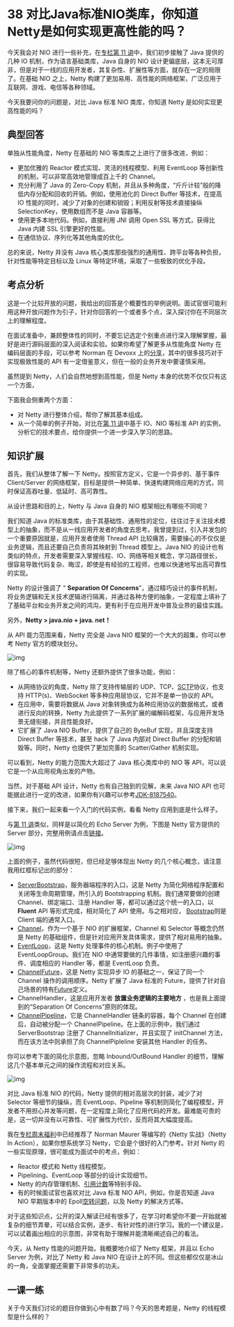 # 38 对比Java标准NIO类库，你知道Netty是如何实现更高性能的吗？

今天我会对 NIO 进行一些补充，在[专栏第 11 讲](http://time.geekbang.org/column/article/8369)中，我们初步接触了 Java 提供的几种 IO 机制，作为语言基础类库，Java 自身的 NIO 设计更偏底层，这本无可厚非，但是对于一线的应用开发者，其复杂性、扩展性等方面，就存在一定的局限了。在基础 NIO 之上，Netty 构建了更加易用、高性能的网络框架，广泛应用于互联网、游戏、电信等各种领域。

今天我要问你的问题是，对比 Java 标准 NIO 类库，你知道 Netty 是如何实现更高性能的吗？

## 典型回答

单独从性能角度，Netty 在基础的 NIO 等类库之上进行了很多改进，例如：

- 更加优雅的 Reactor 模式实现、灵活的线程模型、利用 EventLoop 等创新性的机制，可以非常高效地管理成百上千的 Channel。
- 充分利用了 Java 的 Zero-Copy 机制，并且从多种角度，“斤斤计较”般的降低内存分配和回收的开销。例如，使用池化的 Direct Buffer 等技术，在提高 IO 性能的同时，减少了对象的创建和销毁；利用反射等技术直接操纵 SelectionKey，使用数组而不是 Java 容器等。
- 使用更多本地代码。例如，直接利用 JNI 调用 Open SSL 等方式，获得比 Java 内建 SSL 引擎更好的性能。
- 在通信协议、序列化等其他角度的优化。

总的来说，Netty 并没有 Java 核心类库那些强烈的通用性、跨平台等各种负担，针对性能等特定目标以及 Linux 等特定环境，采取了一些极致的优化手段。

## 考点分析

这是一个比较开放的问题，我给出的回答是个概要性的举例说明。面试官很可能利用这种开放问题作为引子，针对你回答的一个或者多个点，深入探讨你在不同层次上的理解程度。

在面试准备中，兼顾整体性的同时，不要忘记选定个别重点进行深入理解掌握，最好是进行源码层面的深入阅读和实验。如果你希望了解更多从性能角度 Netty 在编码层面的手段，可以参考 Norman 在 Devoxx 上的[分享](https://speakerdeck.com/normanmaurer/writing-highly-performant-network-frameworks-on-the-jvm-a-love-hate-relationship)，其中的很多技巧对于实现极致性能的 API 有一定借鉴意义，但在一般的业务开发中要谨慎采用。

虽然提到 Netty，人们会自然地想到高性能，但是 Netty 本身的优势不仅仅只有这一个方面，

下面我会侧重两个方面：

- 对 Netty 进行整体介绍，帮你了解其基本组成。
- 从一个简单的例子开始，对比在[第 11 讲](http://time.geekbang.org/column/article/8369)中基于 IO、NIO 等标准 API 的实例，分析它的技术要点，给你提供一个进一步深入学习的思路。

## 知识扩展

首先，我们从整体了解一下 Netty。按照官方定义，它是一个异步的、基于事件 Client/Server 的网络框架，目标是提供一种简单、快速构建网络应用的方式，同时保证高吞吐量、低延时、高可靠性。

从设计思路和目的上，Netty 与 Java 自身的 NIO 框架相比有哪些不同呢？

我们知道 Java 的标准类库，由于其基础性、通用性的定位，往往过于关注技术模型上的抽象，而不是从一线应用开发者的角度去思考。我曾提到过，引入并发包的一个重要原因就是，应用开发者使用 Thread API 比较痛苦，需要操心的不仅仅是业务逻辑，而且还要自己负责将其映射到 Thread 模型上。Java NIO 的设计也有类似的特点，开发者需要深入掌握线程、IO、网络等相关概念，学习路径很长，很容易导致代码复杂、晦涩，即使是有经验的工程师，也难以快速地写出高可靠性的实现。

Netty 的设计强调了 “  **Separation Of Concerns**”，通过精巧设计的事件机制，将业务逻辑和无关技术逻辑进行隔离，并通过各种方便的抽象，一定程度上填补了了基础平台和业务开发之间的鸿沟，更有利于在应用开发中普及业界的最佳实践。

另外，**Netty > java.nio + java. net！**

从 API 能力范围来看，Netty 完全是 Java NIO 框架的一个大大的超集，你可以参考 Netty 官方的模块划分。

![img](assets/f5de2483afd924b90ea09b656f4fced8.png)

除了核心的事件机制等，Netty 还额外提供了很多功能，例如：

- 从网络协议的角度，Netty 除了支持传输层的 UDP、TCP、[SCTP](https://en.wikipedia.org/wiki/Stream_Control_Transmission_Protocol)协议，也支持 HTTP(s)、WebSocket 等多种应用层协议，它并不是单一协议的 API。
- 在应用中，需要将数据从 Java 对象转换成为各种应用协议的数据格式，或者进行反向的转换，Netty 为此提供了一系列扩展的编解码框架，与应用开发场景无缝衔接，并且性能良好。
- 它扩展了 Java NIO Buffer，提供了自己的 ByteBuf 实现，并且深度支持 Direct Buffer 等技术，甚至 hack 了 Java 内部对 Direct Buffer 的分配和销毁等。同时，Netty 也提供了更加完善的 Scatter/Gather 机制实现。

可以看到，Netty 的能力范围大大超过了 Java 核心类库中的 NIO 等 API，可以说它是一个从应用视角出发的产物。

当然，对于基础 API 设计，Netty 也有自己独到的见解，未来 Java NIO API 也可能据此进行一定的改进，如果你有兴趣可以参考[JDK-8187540](https://bugs.openjdk.java.net/browse/JDK-8187540)。

接下来，我们一起来看一个入门的代码实例，看看 Netty 应用到底是什么样子。

与[第 11 讲](http://time.geekbang.org/column/article/8369)类似，同样是以简化的 Echo Server 为例，下图是 Netty 官方提供的 Server 部分，完整用例请点击[链接](http://netty.io/4.1/xref/io/netty/example/echo/package-summary.html)。

![img](assets/97f1f65e7277681a9e6da818832c8342.png)

上面的例子，虽然代码很短，但已经足够体现出 Netty 的几个核心概念，请注意我用红框标记出的部分：

- [ServerBootstrap](https://github.com/netty/netty/blob/2c13f71c733c5778cd359c9148f50e63d1878f7f/transport/src/main/java/io/netty/bootstrap/ServerBootstrap.java)，服务器端程序的入口，这是 Netty 为简化网络程序配置和关闭等生命周期管理，所引入的 Bootstrapping 机制。我们通常要做的创建 Channel、绑定端口、注册 Handler 等，都可以通过这个统一的入口，以  **Fluent**     API 等形式完成，相对简化了 API 使用。与之相对应， [Bootstrap](https://github.com/netty/netty/blob/2c13f71c733c5778cd359c9148f50e63d1878f7f/transport/src/main/java/io/netty/bootstrap/Bootstrap.java)则是 Client 端的通常入口。
- [Channel](https://github.com/netty/netty/blob/2c13f71c733c5778cd359c9148f50e63d1878f7f/transport/src/main/java/io/netty/channel/Channel.java)，作为一个基于 NIO 的扩展框架，Channel 和 Selector 等概念仍然是 Netty 的基础组件，但是针对应用开发具体需求，提供了相对易用的抽象。
- [EventLoop](https://github.com/netty/netty/blob/2c13f71c733c5778cd359c9148f50e63d1878f7f/transport/src/main/java/io/netty/channel/EventLoop.java)，这是 Netty 处理事件的核心机制。例子中使用了 EventLoopGroup。我们在 NIO 中通常要做的几件事情，如注册感兴趣的事件、调度相应的 Handler 等，都是 EventLoop 负责。
- [ChannelFuture](https://github.com/netty/netty/blob/2c13f71c733c5778cd359c9148f50e63d1878f7f/transport/src/main/java/io/netty/channel/ChannelFuture.java)，这是 Netty 实现异步 IO 的基础之一，保证了同一个 Channel 操作的调用顺序。Netty 扩展了 Java 标准的 Future，提供了针对自己场景的特有[Future](https://github.com/netty/netty/blob/eb7f751ba519cbcab47d640cd18757f09d077b55/common/src/main/java/io/netty/util/concurrent/Future.java)定义。
- ChannelHandler，这是应用开发者  **放置业务逻辑的主要地方** ，也是我上面提到的“Separation Of Concerns”原则的体现。
- [ChannelPipeline](https://github.com/netty/netty/blob/2c13f71c733c5778cd359c9148f50e63d1878f7f/transport/src/main/java/io/netty/channel/ChannelPipeline.java)，它是 ChannelHandler 链条的容器，每个 Channel 在创建后，自动被分配一个 ChannelPipeline。在上面的示例中，我们通过 ServerBootstrap 注册了 ChannelInitializer，并且实现了 initChannel 方法，而在该方法中则承担了向 ChannelPipleline 安装其他 Handler 的任务。

你可以参考下面的简化示意图，忽略 Inbound/OutBound Handler 的细节，理解这几个基本单元之间的操作流程和对应关系。

![img](assets/77452800d6567dbf202583a9308421fa.png)

对比 Java 标准 NIO 的代码，Netty 提供的相对高层次的封装，减少了对 Selector 等细节的操纵，而 EventLoop、Pipeline 等机制则简化了编程模型，开发者不用担心并发等问题，在一定程度上简化了应用代码的开发。最难能可贵的是，这一切并没有以可靠性、可扩展性为代价，反而将其大幅度提高。

我在[专栏周末福利](http://time.geekbang.org/column/article/12188)中已经推荐了 Norman Maurer 等编写的《Netty 实战》（Netty In Action），如果你想系统学习 Netty，它会是个很好的入门参考。针对 Netty 的一些实现原理，很可能成为面试中的考点，例如：

- Reactor 模式和 Netty 线程模型。
- Pipelining、EventLoop 等部分的设计实现细节。
- Netty 的内存管理机制、[引用计数](http://netty.io/wiki/reference-counted-objects.html)等特别手段。
- 有的时候面试官也喜欢对比 Java 标准 NIO API，例如，你是否知道 Java NIO 早期版本中的 Epoll[空转问题](http://www.10tiao.com/html/308/201602/401718035/1.html)，以及 Netty 的解决方式等。

对于这些知识点，公开的深入解读已经有很多了，在学习时希望你不要一开始就被复杂的细节弄晕，可以结合实例，逐步、有针对性的进行学习。我的一个建议是，可以试着画出相应的示意图，非常有助于理解并能清晰阐述自己的看法。

今天，从 Netty 性能的问题开始，我概要地介绍了 Netty 框架，并且以 Echo Server 为例，对比了 Netty 和 Java NIO 在设计上的不同。但这些都仅仅是冰山的一角，全面掌握还需要下非常多的功夫。

## 一课一练

关于今天我们讨论的题目你做到心中有数了吗？今天的思考题是，Netty 的线程模型是什么样的？
